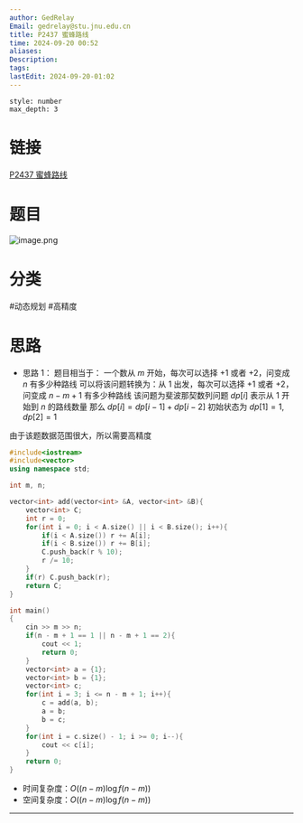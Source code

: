 ```yaml
---
author: GedRelay
Email: gedrelay@stu.jnu.edu.cn
title: P2437 蜜蜂路线
time: 2024-09-20 00:52
aliases: 
Description: 
tags: 
lastEdit: 2024-09-20-01:02
---
```


```toc
style: number
max_depth: 3
```

# 链接
[P2437 蜜蜂路线](https://www.luogu.com.cn/problem/P2437) 

# 题目
![image.png](https://ged-pic-bed.oss-cn-guangzhou.aliyuncs.com/img/202409200052442.png)


# 分类
#动态规划 #高精度 

# 思路
- 思路 1：
题目相当于：
一个数从 ${m }$ 开始，每次可以选择 ${+1 }$ 或者 ${+2 }$，问变成 ${n }$ 有多少种路线
可以将该问题转换为：从 ${1 }$ 出发，每次可以选择 ${+1 }$ 或者 ${+2 }$，问变成 ${n-m +1}$ 有多少种路线
该问题为斐波那契数列问题
${dp\left[ i \right]  }$ 表示从 ${1 }$ 开始到 ${n }$ 的路线数量
那么 ${dp\left[ i \right] =dp\left[ i-1 \right] +dp\left[ i-2 \right]  }$ 
初始状态为 ${dp\left[ 1 \right] =1,dp\left[ 2 \right] =1 }$ 

由于该题数据范围很大，所以需要高精度

```cpp
#include<iostream>
#include<vector>
using namespace std;

int m, n;

vector<int> add(vector<int> &A, vector<int> &B){
    vector<int> C;
    int r = 0;
    for(int i = 0; i < A.size() || i < B.size(); i++){
        if(i < A.size()) r += A[i];
        if(i < B.size()) r += B[i];
        C.push_back(r % 10);
        r /= 10;
    }
    if(r) C.push_back(r);
    return C;
}

int main()
{
	cin >> m >> n;
	if(n - m + 1 == 1 || n - m + 1 == 2){
	    cout << 1;
	    return 0;
	}
	vector<int> a = {1};
	vector<int> b = {1};
	vector<int> c;
	for(int i = 3; i <= n - m + 1; i++){
	    c = add(a, b);
	    a = b;
	    b = c;
	}
	for(int i = c.size() - 1; i >= 0; i--){
	    cout << c[i];
	}
	return 0;
}
```


- 时间复杂度：${O\left( \left( n-m \right) \log f\left( n-m \right)  \right)  }$ 
- 空间复杂度：${O\left( \left( n-m \right) \log f\left( n-m \right)  \right)  }$ 


---

